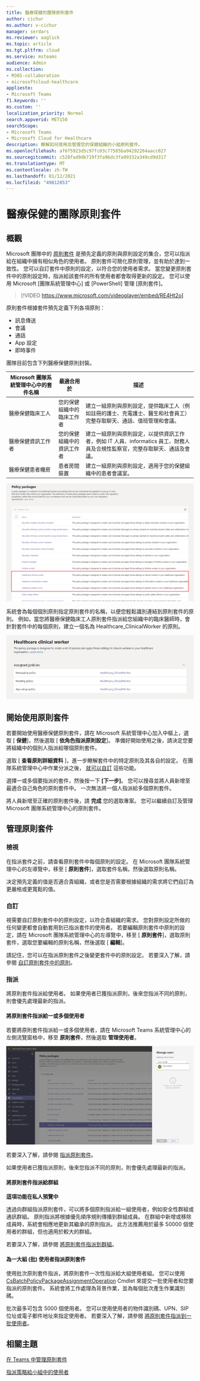 ```yaml
---
title: 醫療保健的團隊原則套件
author: cichur
ms.author: v-cichur
manager: serdars
ms.reviewer: aaglick
ms.topic: article
ms.tgt.pltfrm: cloud
ms.service: msteams
audience: Admin
ms.collection:
- M365-collaboration
- microsoftcloud-healthcare
appliesto:
- Microsoft Teams
f1.keywords: ''
ms.custom: ''
localization_priority: Normal
search.appverid: MET150
searchScope:
- Microsoft Teams
- Microsoft Cloud for Healthcare
description: 瞭解如何使用及管理您的保健組織的小組原則套件。
ms.openlocfilehash: af6f5923d5c97fc03c77585ba94292264aacc027
ms.sourcegitcommit: c528fad9db719f3fa96dc3fa99332a349cd9d317
ms.translationtype: MT
ms.contentlocale: zh-TW
ms.lasthandoff: 01/12/2021
ms.locfileid: "49812853"
---
```

# <a name="teams-policy-packages-for-healthcare"></a>醫療保健的團隊原則套件

## <a name="overview"></a>概觀

Microsoft 團隊中的 [原則套件](manage-policy-packages.md) 是預先定義的原則與原則設定的集合，您可以指派給在組織中擁有相似角色的使用者。 原則套件可簡化原則管理，並有助於達到一致性。 您可以自訂套件中原則的設定，以符合您的使用者需求。 當您變更原則套件中的原則設定時，指派給該套件的所有使用者都會取得更新的設定。 您可以使用 Microsoft [團隊系統管理中心] 或 [PowerShell] 管理 [原則套件]。

> [!VIDEO https://www.microsoft.com/videoplayer/embed/RE4Ht2o]

原則套件根據套件預先定義下列各項原則：

- 訊息傳送
- 會議
- 通話
- App 設定
- 即時事件

團隊目前包含下列醫療保健原則封裝。

|Microsoft 團隊系統管理中心中的套件名稱|最適合用於|描述 |
|---------|---------|---------|
|醫療保健臨床工人  |您的保健組織中的臨床工作者  |建立一組原則與原則設定，提供臨床工人（例如註冊的護士、充電護士、醫生和社會員工）完整存取聊天、通話、值班管理和會議。 |
|醫療保健資訊工作者  |您的保健組織中的資訊工作者 |建立一組原則與原則設定，以提供資訊工作者，例如 IT 人員、informatics 員工、財務人員及合規性監察官，完整存取聊天、通話及會議。|
|醫療保健患者機房  |患者房間裝置|建立一組原則與原則設定，適用于您的保健組織中的患者會議室。|

![醫療保健原則套件的螢幕擷取畫面](media/policy-packages-healthcare.png)

系統會為每個個別原則指定原則套件的名稱，以便您輕鬆識別連結到原則套件的原則。 例如，當您將醫療保健臨床工人原則套件指派給您組織中的臨床醫師時，會針對套件中的每個原則，建立一個名為 Healthcare_ClinicalWorker 的原則。

![醫療保健臨床工人套件中的原則的螢幕擷取畫面](media/policy-packages-healthcare-clinical-worker.png)

## <a name="get-started-with-policy-packages"></a>開始使用原則套件

若要開始使用醫療保健原則套件，請在 Microsoft 系統管理中心加入中樞上，選取 [ **保健**]，然後選取 [ **依角色指派原則設定**]。 準備好開始使用之後，請決定您要將組織中的個別人指派給哪個原則套件。

選取 [ **查看原則詳細資料** ]，進一步瞭解套件中的特定原則及其各自的設定。 在團隊系統管理中心中作業分派之後， [就可以自訂](manage-policy-packages.md#customize-policies-in-a-policy-package) 這些功能。

選擇一或多個要指派的套件，然後按一下 **[下一步]**。 您可以搜尋並將人員新增至最適合自己角色的原則套件中。 一次無法將一個人指派給多個原則套件。

將人員新增至正確的原則套件後，請 **完成** 您的選取專案。 您可以繼續自訂及管理 Microsoft 團隊系統管理中心的原則套件。

## <a name="manage-policy-packages"></a>管理原則套件

### <a name="view"></a>檢視

在指派套件之前，請查看原則套件中每個原則的設定。 在 Microsoft 團隊系統管理中心的左導覽中，移至 [ **原則套件**]，選取套件名稱，然後選取原則名稱。

决定預先定義的值是否適合貴組織，或者您是否需要根據組織的需求將它們自訂為更嚴格或更寬鬆的值。

### <a name="customize"></a>自訂

視需要自訂原則套件中的原則設定，以符合貴組織的需求。 您對原則設定所做的任何變更都會自動套用到已指派套件的使用者。 若要編輯原則套件中原則的設定，請在 Microsoft 團隊系統管理中心的左導覽中，移至 [ **原則套件**]，選取原則套件，選取您要編輯的原則名稱，然後選取 [ **編輯**]。

請記住，您可以在指派原則套件之後變更套件中的原則設定。 若要深入了解，請參閱 [自訂原則套件中的原則](manage-policy-packages.md#customize-policies-in-a-policy-package)。

### <a name="assign"></a>指派

將原則套件指派給使用者。 如果使用者已獲指派原則，後來您指派不同的原則，則會優先處理最新的指派。

#### <a name="assign-a-policy-package-to-one-or-several-users"></a>將原則套件指派給一或多個使用者

若要將原則套件指派給一或多個使用者，請在 Microsoft Teams 系統管理中心的左側流覽窗格中，移至 **原則套件**，然後選取 **管理使用者**。  

![如何在系統管理中心指派原則套件的螢幕擷取畫面](media/policy-packages-healthcare-assign.png)

若要深入了解，請參閱 [指派原則套件](manage-policy-packages.md#assign-a-policy-package)。

如果使用者已獲指派原則，後來您指派不同的原則，則會優先處理最新的指派。

#### <a name="assign-a-policy-package-to-a-group"></a>將原則套件指派給群組

**這項功能在私人預覽中**

透過向群組指派原則套件，可以將多個原則指派給一組使用者，例如安全性群組或通訊群組。 原則指派將根據優先順序規則傳播到群組成員。 在群組中新增或移除成員時，系統會相應地更新其繼承的原則指派。 此方法推薦用於最多 50000 個使用者的群組，但也適用於較大的群組。

若要深入了解，請參閱 [將原則套件指派到群組](assign-policies.md#assign-a-policy-package-to-a-group)。

#### <a name="assign-a-policy-package-to-a-large-set-batch-of-users"></a>為一大組 (批) 使用者指派原則套件

使用批次原則套件指派，將原則套件一次性指派給大組使用者組。 您可以使用 [CsBatchPolicyPackageAssignmentOperation](https://docs.microsoft.com/powershell/module/teams/new-csbatchpolicypackageassignmentoperation) Cmdlet 來提交一批使用者和您要指派的原則套件。 系統會將工作處理為背景作業，並為每個批次產生作業識別碼。

批次最多可包含 5000 個使用者。 您可以使用使用者的物件識別碼、UPN、SIP 位址或電子郵件地址來指定使用者。 若要深入了解，請參閱 [將原則套件指派到一批使用者](assign-policies.md#assign-a-policy-package-to-a-batch-of-users)。

## <a name="related-topics"></a>相關主題

[在 Teams 中管理原則套件](manage-policy-packages.md)

[指派策略給小組中的使用者](assign-policies.md)
